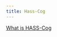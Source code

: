 ```yaml
---
title: Hass-Cog
---
```


[What is HASS-Cog](https://blog.justin-tech.com/blog/hass-cog-home-assistant-discord)